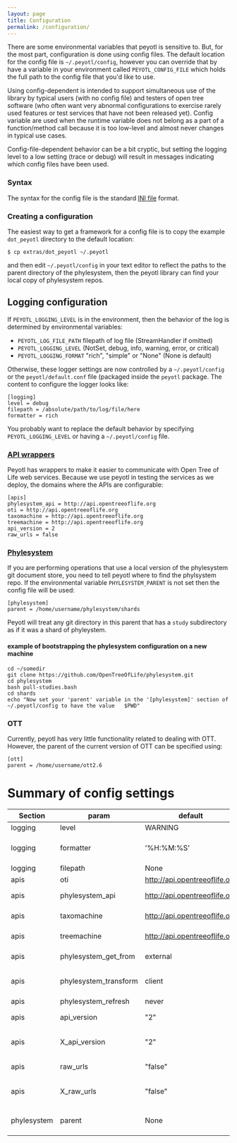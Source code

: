 ```yaml
---
layout: page
title: Configuration
permalink: /configuration/
---
```

There are some environmental variables that peyotl is sensitive to.
But, for the most part, configuration is done using config files.
The default location for the config file is `~/.peyotl/config`, however
you can override that by have a variable in your environment
called `PEYOTL_CONFIG_FILE` which holds the full path to the 
config file that you'd like to use.

Using config-dependent is intended
to support simultaneous use of the library by typical users (with no
config file) and testers of open tree software (who often want very abnormal
configurations to exercise rarely used features or test services that 
have not been released yet). Config variable are used when the runtime variable
does not belong as a part of a function/method call because it is too low-level
and almost never changes in typical use cases.

Config-file-dependent behavior can be a bit cryptic, but setting the logging 
level to a low setting (trace or debug) will result in messages indicating which 
config files have been used.

### Syntax
The syntax for the config file is the standard [INI file](http://en.wikipedia.org/wiki/INI_file) format.

### Creating a configuration
The easiest way to get a framework for a config file is to copy the example `dot_peyotl` directory
to the default location:

    $ cp extras/dot_peyotl ~/.peyotl

and then edit `~/.peyotl/config` in your text editor to reflect the paths to 
the parent directory of the phylesystem, then the peyotl library can find
your local copy of phylesystem repos.

## Logging configuration
If `PEYOTL_LOGGING_LEVEL` is in the environment, then the behavior of 
the log is determined by environmental variables:

* `PEYOTL_LOG_FILE_PATH` filepath of log file (StreamHandler if omitted)
* `PEYOTL_LOGGING_LEVEL` (NotSet, debug, info, warning, error, or critical)
* `PEYOTL_LOGGING_FORMAT`  "rich", "simple" or "None" (None is default)

Otherwise, these logger settings are now controlled by a
 `~/.peyotl/config` or the `peyotl/default.conf` file (packaged inside
 the `peyotl` package. 
 The content to configure
 the logger looks like:


    [logging]
    level = debug
    filepath = /absolute/path/to/log/file/here
    formatter = rich

You probably want to replace the default behavior by specifying
`PEYOTL_LOGGING_LEVEL` or having a `~/.peyotl/config` file.

### [API wrappers](../api-wrappers/)
Peyotl has wrappers to make it easier to communicate with Open Tree 
of Life web services. Because we use peyotl in testing the services
as we deploy, the domains where the APIs are configurable:

    [apis]
    phylesystem_api = http://api.opentreeoflife.org
    oti = http://api.opentreeoflife.org
    taxomachine = http://api.opentreeoflife.org
    treemachine = http://api.opentreeoflife.org
    api_version = 2
    raw_urls = false

### [Phylesystem](../phylesystem)
If you are performing operations that use a local version of the phylesystem 
git document store, you need to tell peyotl where to find the phylsystem repo.
If the environmental variable `PHYLESYSTEM_PARENT` is not set 
then the config file will be used:

    [phylesystem]
    parent = /home/username/phylesystem/shards

Peyotl will treat any git directory in this parent that has a `study` subdirectory as if it was
a shard of phyleystem.

#### example of bootstrapping the phylesystem configuration on a new machine

    cd ~/somedir
    git clone https://github.com/OpenTreeOfLife/phylesystem.git
    cd phylesystem
    bash pull-studies.bash
    cd shards
    echo "Now set your 'parent' variable in the '[phylesystem]' section of ~/.peyotl/config to have the value   $PWD"


### OTT
Currently, peyotl has very little functionality related to dealing with OTT.
However, the parent of the current version of OTT can be specified using:

    [ott]
    parent = /home/username/ott2.6

# Summary of config settings

| Section | param | default | usage |
|---------|-------|---------|-------|
| logging | level | WARNING | filter for what level of messages are displayed |
| logging | formatter | '%H:%M:%S' | formatter string for messages. See https://docs.python.org/2/library/logging.html#formatter-objects | 
| logging | filepath | None | filepath for log file |
| apis | oti | http://api.opentreeoflife.org | Domain of oti server for wrapper around oti |
| apis | phylesystem_api | http://api.opentreeoflife.org | Domain of phylesystem-api server for wrapper around that service |
| apis | taxomachine | http://api.opentreeoflife.org | Domain of taxomachine server for wrapper around that service |
| apis | treemachine | http://api.opentreeoflife.org | Domain of treemachine server for wrapper around that service |
| apis | phylesystem_get_from | external | source for a phylesystem-api wrapper's study GET operations (choices are "local", "api", and "external") | 
| apis | phylesystem_transform | client | where a phylesystem-api wrapper should perform transformations between different NexSON versions (choices are "client" and "server") |
| apis | phylesystem_refresh | never | when a local phylesystem wrapper should call "git pull" |
| apis | api_version | "2" | "1" to specify use of the <a href="https://github.com/OpenTreeOfLife/opentree/wiki/Open-Tree-of-Life-APIs-V1">v1</a> open tree API rather than api <a href="https://github.com/OpenTreeOfLife/opentree/wiki/Open-Tree-of-Life-APIs">v2</a> in the wrapped apis. |
| apis | X_api_version | "2" | where X = oti, treemachine or taxomachine. Acts like the api_version setting, but overrides it and only affects the wrappers for the indicated service  |
| apis | raw_urls | "false" | "true" to use the default localhost URLs without and proxy-pass magic in the api wrappers |
| apis | X_raw_urls | "false" | where X = oti, treemachine or taxomachine. Acts like the raw_urls setting, but overrides it and only affects the wrappers for the indicated service  |
| phylesystem | parent | None | top-level (usually the shards directory) directory that holds each of the phylesystem-# repos (if you have a local version of these repos) | 

